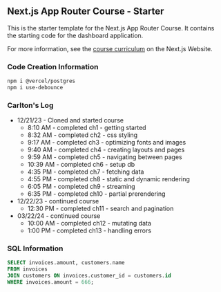 ## Next.js App Router Course - Starter

This is the starter template for the Next.js App Router Course. It contains the starting code for the dashboard application.

For more information, see the [course curriculum](https://nextjs.org/learn) on the Next.js Website.

### Code Creation Information

```bash
npm i @vercel/postgres
npm i use-debounce
```

### Carlton's Log

- 12/21/23 - Cloned and started course
  - 8:10 AM - completed ch1 - getting started
  - 8:32 AM - completed ch2 - css styling
  - 9:17 AM - completed ch3 - optimizing fonts and images
  - 9:40 AM - completed ch4 - creating layouts and pages
  - 9:59 AM - completed ch5 - navigating between pages
  - 10:39 AM - completed ch6 - setup db
  - 4:35 PM - completed ch7 - fetching data
  - 4:55 PM - completed ch8 - static and dynamic rendering
  - 6:05 PM - completed ch9 - streaming
  - 6:35 PM - completed ch10 - partial prerendering
- 12/22/23 - continued course
  - 12:30 PM - completed ch11 - search and pagination
- 03/22/24 - continued course
  - 10:00 AM - completed ch12 - mutating data
  - 1:00 PM - completed ch13 - handling errors

### SQL Information

```sql
SELECT invoices.amount, customers.name
FROM invoices
JOIN customers ON invoices.customer_id = customers.id
WHERE invoices.amount = 666;
```

